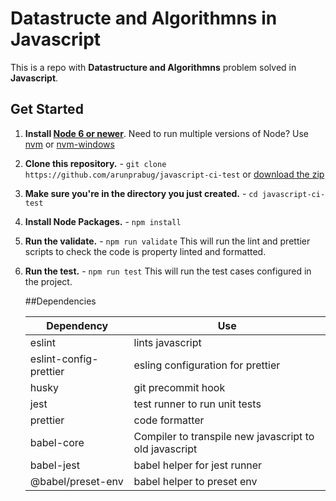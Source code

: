 # Datastructe and Algorithmns in Javascript

This is a repo with **Datastructure and Algorithmns** problem solved in
**Javascript**.

## Get Started

1. **Install [Node 6 or newer](https://nodejs.org)**. Need to run multiple
   versions of Node? Use [nvm](https://github.com/creationix/nvm) or
   [nvm-windows](https://github.com/coreybutler/nvm-windows)
2. **Clone this repository.** -
   `git clone https://github.com/arunprabug/javascript-ci-test` or
   [download the zip](https://github.com/arunprabug/javascript-ci-test/archive/master.zip)
3. **Make sure you're in the directory you just created.** -
   `cd javascript-ci-test`
4. **Install Node Packages.** - `npm install`
5. **Run the validate.** - `npm run validate` This will run the lint and
   prettier scripts to check the code is property linted and formatted.
6. **Run the test.** - `npm run test` This will run the test cases configured in
   the project.

   ##Dependencies

   | Dependency             | Use                                                    |
   | ---------------------- | ------------------------------------------------------ |
   | eslint                 | lints javascript                                       |
   | eslint-config-prettier | esling configuration for prettier                      |
   | husky                  | git precommit hook                                     |
   | jest                   | test runner to run unit tests                          |
   | prettier               | code formatter                                         |
   | babel-core             | Compiler to transpile new javascript to old javascript |
   | babel-jest             | babel helper for jest runner                           |
   | @babel/preset-env      | babel helper to preset env                             |
